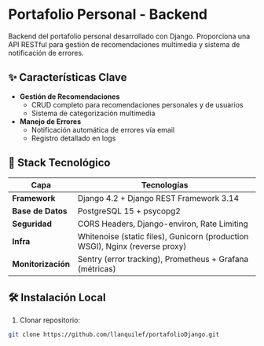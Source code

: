 # Portafolio Personal - Backend
Backend del portafolio personal desarrollado con Django. Proporciona una API RESTful para gestión de recomendaciones multimedia y sistema de notificación de errores.

## ✨ Características Clave
- **Gestión de Recomendaciones**
  - CRUD completo para recomendaciones personales y de usuarios
  - Sistema de categorización multimedia
- **Manejo de Errores**
  - Notificación automática de errores vía email
  - Registro detallado en logs

## 🚀 Stack Tecnológico
| Capa               | Tecnologías                                                                  |
|-----------------   | -----------------------------------------------------------------------------|
| **Framework**      | Django 4.2 + Django REST Framework 3.14                                      |
| **Base de Datos**  | PostgreSQL 15 + psycopg2                                                     |
| **Seguridad**      | CORS Headers, Django-environ, Rate Limiting                                  | 
| **Infra**          | Whitenoise (static files), Gunicorn (production WSGI), Nginx (reverse proxy) |
| **Monitorización** | Sentry (error tracking), Prometheus + Grafana (métricas)                     |

## 🛠️ Instalación Local
1. Clonar repositorio:
```bash
git clone https://github.com/llanquilef/portafolioDjango.git